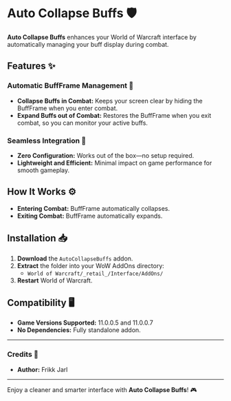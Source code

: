 # Auto Collapse Buffs 🛡️

**Auto Collapse Buffs** enhances your World of Warcraft interface by automatically managing your buff display during combat.

## Features ✨

### Automatic BuffFrame Management 🔄

- **Collapse Buffs in Combat:** Keeps your screen clear by hiding the BuffFrame when you enter combat.
- **Expand Buffs out of Combat:** Restores the BuffFrame when you exit combat, so you can monitor your active buffs.

### Seamless Integration 🧩

- **Zero Configuration:** Works out of the box—no setup required.
- **Lightweight and Efficient:** Minimal impact on game performance for smooth gameplay.

## How It Works ⚙️

- **Entering Combat:** BuffFrame automatically collapses.
- **Exiting Combat:** BuffFrame automatically expands.

## Installation 📥

1. **Download** the `AutoCollapseBuffs` addon.
2. **Extract** the folder into your WoW AddOns directory:
   - `World of Warcraft/_retail_/Interface/AddOns/`
3. **Restart** World of Warcraft.

## Compatibility 🖥️

- **Game Versions Supported:** 11.0.0.5 and 11.0.0.7
- **No Dependencies:** Fully standalone addon.

---

### Credits 🙌

- **Author:** Frikk Jarl

---

Enjoy a cleaner and smarter interface with **Auto Collapse Buffs**! 🎮
